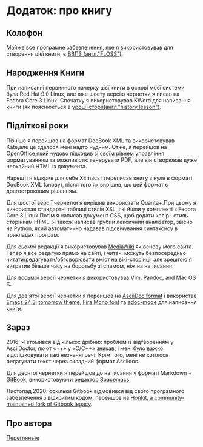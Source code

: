 # Додаток: про книгу

## Колофон 

Майже все програмне забезпечення, яке я використовував для створення цієї книги, є [ВВПЗ (англ."FLOSS")](./floss_ukr.md#floss).

## Народження Книги

При написанні  первинного начерку цієї книги в основі моєї системи була Red Hat 9.0
Linux, але вже шосту версію чернетки я писав на Fedora Core 3 Linux.
Спочатку я використовував KWord для написання книги (як пояснюється в [уроці історії(англ."history lesson")](./revision_history_ukr.md#history-lesson).

## Підліткові роки

Пізніше я перейшов на формат DocBook XML та використовував Kate,але це здалося мені надто нудним.  Отже, я перейшов на OpenOffice,який чудово підходив зі своїм рівнем управління форматуванням та можливістю генерувати PDF, але він створював дуже неохайний HTML із документа.

Нарешті я відкрив для себе XEmacs і переписав книгу з нуля в форматі DocBook XML (знову), після того як вирішив, що цей формат є довгостроковим рішенням.

Для шостої версії чернетки я вирішив використати Quanta+.При цьому я використав
стандартні таблиці стилів XSL, які йшли у комплекті з Fedora Core 3 Linux.Потім я написав документ CSS, щоб додати колір і стиль сторінкам HTML. Я також написав грубий лексичний аналізатор, звісно на Python, який автоматично надавав підсвічування синтаксису в прикладах програм.

Для сьомої редакції я використовував [MediaWiki](http://www.mediawiki.org) як основу мого сайта. Тепер я все редагую прямо на сайті, і читачі можуть безпосередньо читати/редагувати/обговорювати вміст  на вікі-сторінці, але зрештою я витратив більше часу на боротьбу зі спамом, ніж на написання.

Для восьмої версії чернетки я використовував [Vim](https://vim.swaroopch.com/), [Pandoc](http://johnmacfarlane.net/pandoc/README.html), and Mac OS X.

Для дев'ятої версії чернетки я перейшов на [AsciiDoc format](http://asciidoctor.org/docs/what-is-asciidoc/) і використав [Emacs 24.3](http://www.masteringemacs.org/articles/2013/03/11/whats-new-emacs-24-3/),
[tomorrow theme](https://github.com/chriskempson/tomorrow-theme),
[Fira Mono font](https://www.mozilla.org/en-US/styleguide/products/firefox-os/typeface/#download-primary) та [adoc-mode](https://github.com/sensorflo/adoc-mode/wiki) для написання книги.

## Зараз

2016: Я втомився від кількох дрібних проблем із відтворенням у AsciiDoctor, як-от «++» у «C/C++» зникав, і мені було важко відслідковувати такі незначні речі. Крім того, мені не хотілося редагувати текст через складний формат Asciidoc.

Для десятої чернетки я перейшов до написання у форматі Markdown + [GitBook](https://www.gitbook.com), використовуючи [редактор Spacemacs](http://spacemacs.org).

Листопад 2020: оскільки Gitbook відмовився від свого програмного забезпечення з відкритим кодом, перейшов на [Honkit, a community-maintained fork of Gitbook legacy](https://github.com/honkit/honkit).

## Про автора

[Перегляньте](https://swaroopch.com/notes/about) 